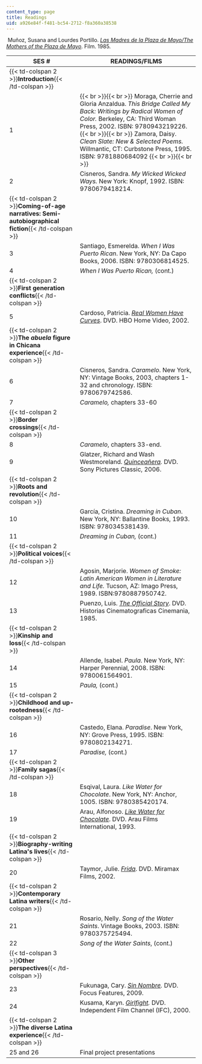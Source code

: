 ```yaml
---
content_type: page
title: Readings
uid: a926e84f-f481-bc54-2712-f8a360a38538
---
```


 Muñoz, Susana and Lourdes Portillo. [_Las Madres de la Plaza de Mayo/The Mothers of the Plaza de Mayo_](http://www.imdb.com/title/tt0089460/). Film. 1985.

| SES # | READINGS/FILMS |
| --- | --- |
| {{< td-colspan 2 >}}**Introduction**{{< /td-colspan >}} ||
| 1 |  {{< br >}}{{< br >}} Moraga, Cherrie and Gloria Anzaldua. _This Bridge Called My Back: Writings by Radical Women of Color._ Berkeley, CA: Third Woman Press, 2002. ISBN: 9780943219226.   {{< br >}}{{< br >}} Zamora, Daisy. _Clean Slate: New & Selected Poems._ Willmantic, CT: Curbstone Press, 1995. ISBN: 9781880684092 {{< br >}}{{< br >}}  |
| 2 | Cisneros, Sandra. _My Wicked Wicked Ways._ New York: Knopf, 1992. ISBN: 9780679418214. |
| {{< td-colspan 2 >}}**Coming-of-age narratives: Semi-autobiographical fiction**{{< /td-colspan >}} ||
| 3 | Santiago, Esmerelda. _When I Was Puerto Rican_. New York, NY: Da Capo Books, 2006. ISBN: 9780306814525. |
| 4 | _When I Was Puerto Rican,_ (cont.) |
| {{< td-colspan 2 >}}**First generation conflicts**{{< /td-colspan >}} ||
| 5 | Cardoso, Patricia. [_Real Women Have Curves_](http://www.imdb.com/title/tt0296166/). DVD. HBO Home Video, 2002. |
| {{< td-colspan 2 >}}**The _abuela_ figure in Chicana experience**{{< /td-colspan >}} ||
| 6 | Cisneros, Sandra. _Caramelo_. New York, NY: Vintage Books, 2003, chapters 1-32 and chronology. ISBN: 9780679742586. |
| 7 | _Caramelo,_ chapters 33-60 |
| {{< td-colspan 2 >}}**Border crossings**{{< /td-colspan >}} ||
| 8 | _Caramelo_, chapters 33-end. |
| 9 | Glatzer, Richard and Wash Westmoreland. _[Quinceañera](http://www.imdb.com/title/tt0451176/)._ DVD. Sony Pictures Classic, 2006. |
| {{< td-colspan 2 >}}**Roots and revolution**{{< /td-colspan >}} ||
| 10 | García, Cristina. _Dreaming in Cuban_. New York, NY: Ballantine Books, 1993. ISBN: 9780345381439. |
| 11 | _Dreaming in Cuban,_ (cont.) |
| {{< td-colspan 2 >}}**Political voices**{{< /td-colspan >}} ||
| 12 | Agosin, Marjorie. _Women of Smoke: Latin American Women in Literature and Life._ Tucson, AZ: Imago Press, 1989. ISBN:9780887950742. |
| 13 | Puenzo, Luis. [_The Official Story_](http://www.imdb.com/title/tt0089276/). DVD. Historias Cinematograficas Cinemania, 1985. |
| {{< td-colspan 2 >}}**Kinship and loss**{{< /td-colspan >}} ||
| 14 | Allende, Isabel. _Paula_. New York, NY: Harper Perennial, 2008. ISBN: 9780061564901. |
| 15 | _Paula,_ (cont.) |
| {{< td-colspan 2 >}}**Childhood and up-rootedness**{{< /td-colspan >}} ||
| 16 | Castedo, Elana. _Paradise_. New York, NY: Grove Press, 1995. ISBN: 9780802134271. |
| 17 | _Paradise,_ (cont.) |
| {{< td-colspan 2 >}}**Family sagas**{{< /td-colspan >}} ||
| 18 | Esqival, Laura. _Like Water for Chocolate_. New York, NY: Anchor, 1005. ISBN: 9780385420174. |
| 19 | Arau, Alfonoso. [_Like Water for Chocolate_](http://www.imdb.com/title/tt0103994/). DVD. Arau Films International, 1993. |
| {{< td-colspan 2 >}}**Biography-writing Latina's lives**{{< /td-colspan >}} ||
| 20 | Taymor, Julie. [_Frida_](http://www.imdb.com/title/tt0120679/). DVD. Miramax Films, 2002. |
| {{< td-colspan 2 >}}**Contemporary Latina writers**{{< /td-colspan >}} ||
| 21 | Rosario, Nelly. _Song of the Water Saints_. Vintage Books, 2003. ISBN: 9780375725494. |
| 22 | _Song of the Water Saints_, (cont.) |
| {{< td-colspan 3 >}}**Other perspectives**{{< /td-colspan >}} |||
| 23 | Fukunaga, Cary. _[Sin Nombre](http://www.imdb.com/title/tt1127715/)._ DVD. Focus Features, 2009. |
| 24 | Kusama, Karyn. _[Girlfight](http://www.imdb.com/title/tt0210075/)._ DVD. Independent Film Channel (IFC), 2000. |
| {{< td-colspan 2 >}}**The diverse Latina experience**{{< /td-colspan >}} ||
| 25 and 26 | Final project presentations